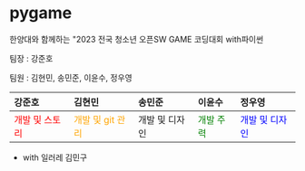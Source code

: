 # pygame

한양대와 함께하는 "2023 전국 청소년 오픈SW GAME 코딩대회 with파이썬


팀장 : 강준호


팀원 : 김현민, 송민준, 이윤수, 정우영


|강준호|김현민|송민준|이윤수|정우영|
|:---|:---|:---|:---|:---|
|<span style="color:red">개발 및 스토리</span>|<span style="color:orange">개발 및 git 관리</span>|<span style="yellow:red">개발 및 디자인</span>|<span style="color:green">개발 주력</span>|<span style="color:blue">개발 및 디자인</span>|


+ with 일러레 김민구

